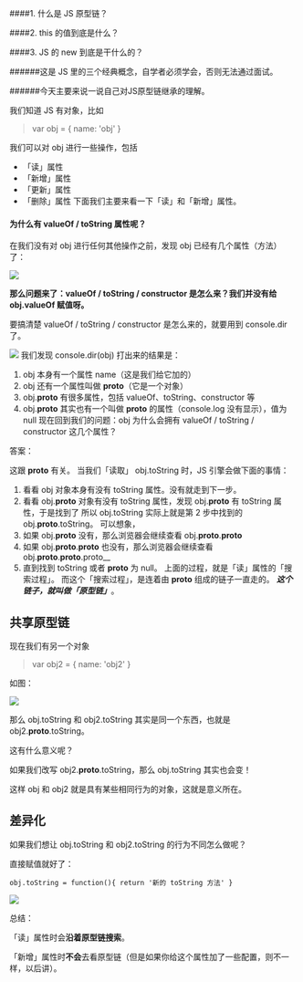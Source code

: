 ####1. 什么是 JS 原型链？

####2. this 的值到底是什么？

####3. JS 的 new 到底是干什么的？

######这是 JS 里的三个经典概念，自学者必须学会，否则无法通过面试。

######今天主要来说一说自己对JS原型链继承的理解。

我们知道 JS 有对象，比如
>var obj = { name: 'obj' } 

我们可以对 obj 进行一些操作，包括

- 「读」属性
- 「新增」属性
- 「更新」属性
- 「删除」属性
下面我们主要来看一下「读」和「新增」属性。

#### 为什么有 valueOf / toString 属性呢？

在我们没有对 obj 进行任何其他操作之前，发现 obj 已经有几个属性（方法）了：

![](http://upload-images.jianshu.io/upload_images/5780538-de6dbe0e1f38f2c6.png?imageMogr2/auto-orient/strip%7CimageView2/2/w/1240)


**那么问题来了：valueOf / toString / constructor 是怎么来？我们并没有给 obj.valueOf 赋值呀。**

要搞清楚 valueOf / toString / constructor 是怎么来的，就要用到 console.dir 了。

![](http://upload-images.jianshu.io/upload_images/5780538-229cca392e2113a9.png?imageMogr2/auto-orient/strip%7CimageView2/2/w/1240)
我们发现 console.dir(obj) 打出来的结果是：
1. obj 本身有一个属性 name（这是我们给它加的）
2. obj 还有一个属性叫做 __proto__（它是一个对象）
3. obj.__proto__ 有很多属性，包括 valueOf、toString、constructor 等
4. obj.__proto__ 其实也有一个叫做 __proto__ 的属性（console.log 没有显示），值为 null
现在回到我们的问题：obj 为什么会拥有 valueOf / toString / constructor 这几个属性？

答案：

这跟 __proto__ 有关。
当我们「读取」 obj.toString 时，JS 引擎会做下面的事情：
1. 看看 obj 对象本身有没有 toString 属性。没有就走到下一步。
2. 看看 obj.__proto__ 对象有没有 toString 属性，发现 obj.__proto__ 有 toString 属性，于是找到了
所以 obj.toString 实际上就是第 2 步中找到的 obj.__proto__.toString。
可以想象，
3. 如果 obj.__proto__ 没有，那么浏览器会继续查看 obj.__proto__.__proto__
4. 如果 obj.__proto__.__proto__ 也没有，那么浏览器会继续查看 obj.__proto__.__proto__.proto__
5. 直到找到 toString 或者 __proto__ 为 null。
上面的过程，就是「读」属性的「搜索过程」。
而这个「搜索过程」，是连着由 __proto__ 组成的链子一直走的。
***这个链子，就叫做「原型链」***。
## **共享原型链**

现在我们有另一个对象

>var obj2 = { name: 'obj2' }


如图：

![](http://upload-images.jianshu.io/upload_images/5780538-f7dcb444700116d8.png?imageMogr2/auto-orient/strip%7CimageView2/2/w/1240)



那么 obj.toString 和 obj2.toString 其实是同一个东西，也就是 obj2.__proto__.toString。

这有什么意义呢？

如果我们改写 obj2.__proto__.toString，那么 obj.toString 其实也会变！

这样 obj 和 obj2 就是具有某些相同行为的对象，这就是意义所在。

## **差异化**

如果我们想让 obj.toString 和 obj2.toString 的行为不同怎么做呢？

直接赋值就好了：

```
obj.toString = function(){ return '新的 toString 方法' }

```

![](http://upload-images.jianshu.io/upload_images/5780538-b2c20dcf04997cde.png?imageMogr2/auto-orient/strip%7CimageView2/2/w/1240)



总结：

「读」属性时会**沿着原型链搜索**。

「新增」属性时**不会**去看原型链（但是如果你给这个属性加了一些配置，则不一样，以后讲）。





